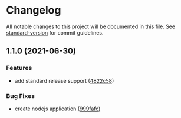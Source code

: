 # Changelog

All notable changes to this project will be documented in this file. See [standard-version](https://github.com/conventional-changelog/standard-version) for commit guidelines.

## 1.1.0 (2021-06-30)


### Features

* add standard release support ([4822c58](https://github.com/glee2429/auto-changelog/commit/4822c5895e402d602334b700c6e2c831a376a3b3))


### Bug Fixes

* create nodejs application ([999fafc](https://github.com/glee2429/auto-changelog/commit/999fafceb752934490e7d57019ae04a557527f77))
